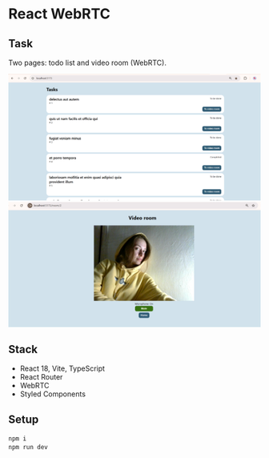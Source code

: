 # React WebRTC

## Task

Two pages: todo list and video room (WebRTC).

  <img src='./src/assets/img/result1.png'>
  <img src='./src/assets/img/result.png'>

## Stack

- React 18, Vite, TypeScript
- React Router
- WebRTC
- Styled Components

## Setup

```bash
npm i
npm run dev
```

